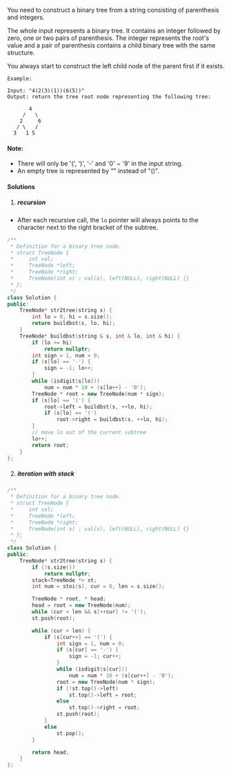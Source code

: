 You need to construct a binary tree from a string consisting of parenthesis and integers.

The whole input represents a binary tree. It contains an integer followed by zero, one or two pairs of parenthesis. The integer represents the root's value and a pair of parenthesis contains a child binary tree with the same structure.

You always start to construct the left child node of the parent first if it exists.

```
Example:

Input: "4(2(3)(1))(6(5))"
Output: return the tree root node representing the following tree:

       4
     /   \
    2     6
   / \   / 
  3   1 5   
```

#### Note:

-    There will only be '(', ')', '-' and '0' ~ '9' in the input string.
-    An empty tree is represented by "" instead of "()".

#### Solutions

1. ##### recursion

- After each recursive call, the `lo` pointer will always points to the character next to the right bracket of the subtree.

```c++
/**
 * Definition for a binary tree node.
 * struct TreeNode {
 *     int val;
 *     TreeNode *left;
 *     TreeNode *right;
 *     TreeNode(int x) : val(x), left(NULL), right(NULL) {}
 * };
 */
class Solution {
public:
    TreeNode* str2tree(string s) {
        int lo = 0, hi = s.size();
        return buildbst(s, lo, hi);
    }
    TreeNode* buildbst(string & s, int & lo, int & hi) {
        if (lo >= hi)
            return nullptr;
        int sign = 1, num = 0;
        if (s[lo] == '-') {
            sign = -1; lo++;
        }
        while (isdigit(s[lo]))
            num = num * 10 + (s[lo++] - '0');
        TreeNode * root = new TreeNode(num * sign);
        if (s[lo] == '(') {
            root->left = buildbst(s, ++lo, hi);
            if (s[lo] == '(')
                root->right = buildbst(s, ++lo, hi);
        }
        // move lo out of the current subtree
        lo++;
        return root;
    }
};
```


2. ##### iteration with stack

```c++
/**
 * Definition for a binary tree node.
 * struct TreeNode {
 *     int val;
 *     TreeNode *left;
 *     TreeNode *right;
 *     TreeNode(int x) : val(x), left(NULL), right(NULL) {}
 * };
 */
class Solution {
public:
    TreeNode* str2tree(string s) {
        if (!s.size())
            return nullptr;
        stack<TreeNode *> st;
        int num = stoi(s), cur = 0, len = s.size();

        TreeNode * root, * head;
        head = root = new TreeNode(num);
        while (cur < len && s[++cur] != '(');
        st.push(root);

        while (cur < len) {
            if (s[cur++] == '(') {
                int sign = 1, num = 0;
                if (s[cur] == '-') {
                    sign = -1; cur++;
                }
                while (isdigit(s[cur]))
                    num = num * 10 + (s[cur++] - '0');
                root = new TreeNode(num * sign);
                if (!st.top()->left)
                    st.top()->left = root;
                else
                    st.top()->right = root;
                st.push(root);
            }
            else
                st.pop();
        }

        return head;
    }
};
```